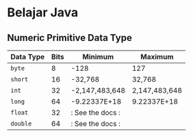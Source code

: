 # Belajar Java

## Numeric Primitive Data Type

| Data Type | Bits | Minimum          | Maximum       |
| --------- | ---- | ---------------- | ------------- |
| `byte`    | 8    | -128             | 127           |
| `short`   | 16   | -32,768          | 32,768        |
| `int`     | 32   | -2,147,483,648   | 2,147,483,648 |
| `long`    | 64   | -9.22337E+18     | 9.22337E+18   |
| `float`   | 32   | : See the docs : |               |
| `double`  | 64   | : See the docs : |               |
